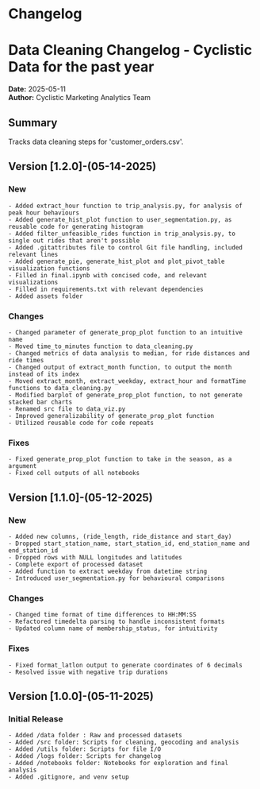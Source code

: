 # Changelog

# Data Cleaning Changelog - Cyclistic Data for the past year

**Date:** 2025-05-11  
**Author:** Cyclistic Marketing Analytics Team

## Summary

Tracks data cleaning steps for 'customer_orders.csv'.

## Version [1.2.0]-(05-14-2025)

### New

    - Added extract_hour function to trip_analysis.py, for analysis of peak hour behaviours
    - Added generate_hist_plot function to user_segmentation.py, as reusable code for generating histogram
    - Added filter_unfeasible_rides function in trip_analysis.py, to single out rides that aren't possible
    - Added .gitattributes file to control Git file handling, included relevant lines
    - Added generate_pie, generate_hist_plot and plot_pivot_table visualization functions
    - Filled in final.ipynb with concised code, and relevant visualizations
    - Filled in requirements.txt with relevant dependencies
    - Added assets folder

### Changes

    - Changed parameter of generate_prop_plot function to an intuitive name
    - Moved time_to_minutes function to data_cleaning.py
    - Changed metrics of data analysis to median, for ride distances and ride times
    - Changed output of extract_month function, to output the month instead of its index
    - Moved extract_month, extract_weekday, extract_hour and formatTime functions to data_cleaning.py
    - Modified barplot of generate_prop_plot function, to not generate stacked bar charts
    - Renamed src file to data_viz.py
    - Improved generalizability of generate_prop_plot function
    - Utilized reusable code for code repeats

### Fixes

    - Fixed generate_prop_plot function to take in the season, as a argument
    - Fixed cell outputs of all notebooks

## Version [1.1.0]-(05-12-2025)

### New

    - Added new columns, (ride_length, ride_distance and start_day)
    - Dropped start_station_name, start_station_id, end_station_name and end_station_id
    - Dropped rows with NULL longitudes and latitudes
    - Complete export of processed dataset
    - Added function to extract weekday from datetime string
    - Introduced user_segmentation.py for behavioural comparisons

### Changes

    - Changed time format of time differences to HH:MM:SS
    - Refactored timedelta parsing to handle inconsistent formats
    - Updated column name of membership_status, for intuitivity

### Fixes

    - Fixed format_latlon output to generate coordinates of 6 decimals
    - Resolved issue with negative trip durations

## Version [1.0.0]-(05-11-2025)

### Initial Release

    - Added /data folder : Raw and processed datasets
    - Added /src folder: Scripts for cleaning, geocoding and analysis
    - Added /utils folder: Scripts for file I/O
    - Added /logs folder: Scripts for changelog
    - Added /notebooks folder: Notebooks for exploration and final analysis
    - Added .gitignore, and venv setup
